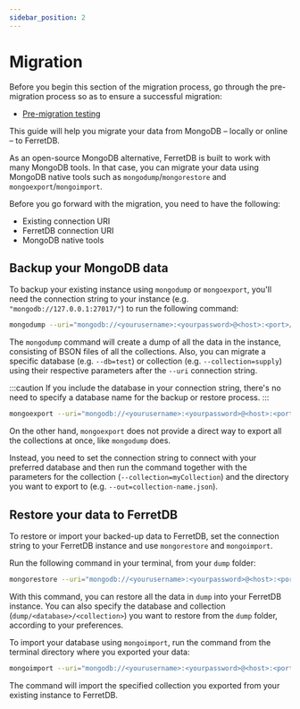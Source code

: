 ```yaml
---
sidebar_position: 2
---
```


# Migration

Before you begin this section of the migration process, go through the pre-migration process so as to ensure a successful migration:

- [Pre-migration testing](premigration-testing.md)

This guide will help you migrate your data from MongoDB – locally or online – to FerretDB.

As an open-source MongoDB alternative, FerretDB is built to work with many MongoDB tools.
In that case, you can migrate your data using MongoDB native tools such as `mongodump`/`mongorestore` and `mongoexport`/`mongoimport`.

Before you go forward with the migration, you need to have the following:

- Existing connection URI
- FerretDB connection URI
- MongoDB native tools

## Backup your MongoDB data

To backup your existing instance using `mongodump` or `mongoexport`, you'll need the connection string to your instance (e.g. `"mongodb://127.0.0.1:27017/"`) to run the following command:

```sh
mongodump --uri="mongodb://<yourusername>:<yourpassword>@<host>:<port>/"
```

The `mongodump` command will create a dump of all the data in the instance, consisting of BSON files of all the collections.
Also, you can migrate a specific database (e.g. `--db=test`) or collection (e.g. `--collection=supply`) using their respective parameters after the `--uri` connection string.

:::caution
If you include the database in your connection string, there's no need to specify a database name for the backup or restore process.
:::

```sh
mongoexport --uri="mongodb://<yourusername>:<yourpassword>@<host>:<port>/" --db=<database-name> --collection=<collection-name> --out=<collection>.json
```

On the other hand, `mongoexport` does not provide a direct way to export all the collections at once, like `mongodump` does.

Instead, you need to set the connection string to connect with your preferred database and then run the command together with the parameters for the collection (`--collection=myCollection`) and the directory you want to export to (e.g. `--out=collection-name.json`).

## Restore your data to FerretDB

To restore or import your backed-up data to FerretDB, set the connection string to your FerretDB instance and use `mongorestore` and `mongoimport`.

Run the following command in your terminal, from your `dump` folder:

```sh
mongorestore --uri="mongodb://<yourusername>:<yourpassword>@<host>:<port>/"
```

With this command, you can restore all the data in `dump` into your FerretDB instance.
You can also specify the database and collection (`dump/<database>/<collection>`) you want to restore from the `dump` folder, according to your preferences.

To import your database using `mongoimport`, run the command from the terminal directory where you exported your data:

```sh
mongoimport --uri="mongodb://<yourusername>:<yourpassword>@<host>:<port>/" --db=<database-name> --collection=<collection-name> --file=<collection>.json
```

The command will import the specified collection you exported from your existing instance to FerretDB.
